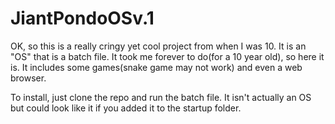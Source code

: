# JiantPondoOSv.1
OK, so this is a really cringy yet cool project from when I was 10.  It is an "OS" that is a batch file.  It took me forever to do(for a 10 year old), so here it is.  It includes some games(snake game may not work) and even a web browser.

To install, just clone the repo and run the batch file.  It isn't actually an OS but could look like it if you added it to the startup folder.
